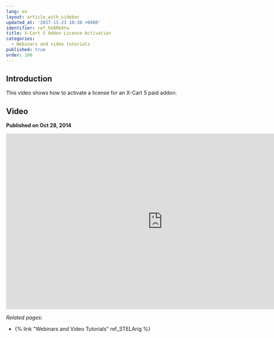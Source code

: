 ```yaml
---
lang: en
layout: article_with_sidebar
updated_at: '2017-11-23 10:38 +0400'
identifier: ref_hU6Rb4tw
title: X-Cart 5 Addon License Activation
categories:
  - Webinars and video tutorials
published: true
order: 100
---
```

## Introduction

This video shows how to activate a license for an X-Cart 5 paid addon.

## Video
**Published on Oct 28, 2014**
<iframe class="youtube-player" type="text/html" style="width: 853px; height: 480px" src="https://www.youtube.com/embed/XyK8bPQggPY" frameborder="0"></iframe>


_Related pages:_

*   {% link "Webinars and Video Tutorials" ref_STELArig %}
